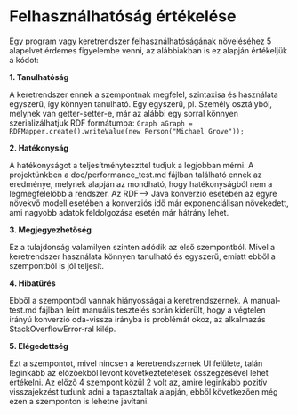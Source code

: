 # Felhasználhatóság értékelése

Egy program vagy keretrendszer felhasználhatóságának növeléséhez 5 alapelvet érdemes figyelembe venni, az alábbiakban is ez alapján értékeljük a kódot:

**1. Tanulhatóság**

A keretrendszer ennek a szempontnak megfelel, szintaxisa és használata egyszerű, így könnyen tanulható. Egy egyszerű, pl. Személy osztályból, melynek van getter-setter-e, már az alábbi egy sorral könnyen szerializálhatjuk RDF formátumba: 
`Graph aGraph = RDFMapper.create().writeValue(new Person("Michael Grove"));`

**2. Hatékonyság**

A hatékonyságot a teljesítményteszttel tudjuk a legjobban mérni. A projektünkben a doc/performance_test.md fájlban található ennek az eredménye, melynek alapján az mondható, hogy hatékonyságból nem a legmegfelelőbb a rendszer. Az RDF--> Java konverzió esetében az egyre növekvő modell esetében a konverziós idő már exponenciálisan növekedett, ami nagyobb adatok feldolgozása esetén már hátrány lehet. 

**3. Megjegyezhetőség**

Ez a tulajdonság valamilyen szinten adódik az első szempontból. Mivel a keretrendszer használata könnyen tanulható és egyszerű, emiatt ebből a szempontból is jól teljesít.

**4. Hibatűrés**

Ebből a szempontból vannak hiányosságai a keretrendszernek. A manual-test.md fájlban leírt manuális tesztelés során kiderült, hogy a végtelen irányú konverzió oda-vissza irányba is problémát okoz, az alkalmazás StackOverflowError-ral kilép. 

**5. Elégedettség**

Ezt a szempontot, mivel nincsen a keretrendszernek UI felülete, talán leginkább az előzőekből levont következtetetések összegzésével lehet értékelni. Az előző 4 szempont közül 2 volt az, amire leginkább pozitív visszajekzést tudunk adni a tapasztaltak alapján, ebből következően még ezen a szemponton is lehetne javítani. 
